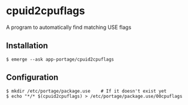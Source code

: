 # cpuid2cpuflags

A program to automatically find matching USE flags

## Installation

	$ emerge --ask app-portage/cpuid2cpuflags

## Configuration

	$ mkdir /etc/portage/package.use	# If it doesn't exist yet
	$ echo "*/* $(cpuid2cpuflags) > /etc/portage/package.use/00cpuflags
